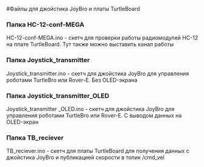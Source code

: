 #Файлы для джойстика JoyBro и платы TurtleBoard


### Папка HC-12-conf-MEGA

HC-12-conf-MEGA.ino - скетч для проверки работы радиомодулей HC-12 на плате TurtleBoard. Тут также можно выставить канал работы

### Папка Joystick_transmitter

Joystick_transmitter.ino - скетч для джойстика JoyBro для управления роботами TurtleBro или Rover-E. Без OLED-экрана

### Папка Joystick_transmitter_OLED

Joystick_transmitter _OLED.ino - скетч для джойстика JoyBro для управления роботами TurtleBro или Rover-E. С выводом данных на OLED-экран

### Папка TB_reciever

TB_reciever.ino - скетч для платы TurtleBoard для получения данных с джойстика JoyBro и публикацией скорости в топик /cmd_vel
